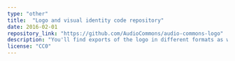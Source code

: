 ```yaml
---
type: "other"
title:  "Logo and visual identity code repository"
date: 2016-02-01
repository_link: "https://github.com/AudioCommons/audio-commons-logo"
description: "You'll find exports of the logo in different formats as well as vector source files, fonts and guidelines."
license: "CC0"
---
```

